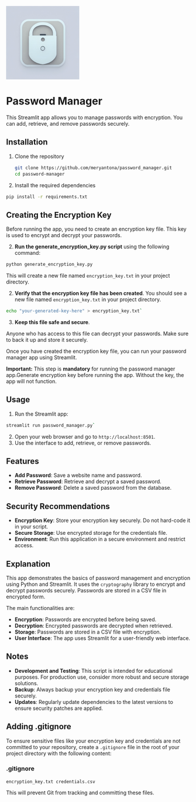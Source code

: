 <img src="logo.jpeg" alt="Password Manager" width="200"/>

# Password Manager

This Streamlit app allows you to manage passwords with encryption. You can add, retrieve, and remove passwords securely.

## Installation

1. Clone the repository

   ```bash
   git clone https://github.com/meryantona/password_manager.git
   cd password-manager
   ```

2. Install the required dependencies

```bash
pip install -r requirements.txt
```

## Creating the Encryption Key

Before running the app, you need to create an encryption key file. This key is used to encrypt and decrypt your passwords.

2. **Run the generate_encryption_key.py script** using the following command:

```bash
python generate_encryption_key.py
```

This will create a new file named `encryption_key.txt` in your project directory. 

2. **Verify that the encryption key file has been created**. You should see a new file named `encryption_key.txt` in your project directory.

```bash
echo "your-generated-key-here" > encryption_key.txt`
```

3. **Keep this file safe and secure**. 

Anyone who has access to this file can decrypt your passwords. Make sure to back it up and store it securely. 

Once you have created the encryption key file, you can run your password manager app using Streamlit. 

**Important:** This step is **mandatory** for running the password manager app.Generate encryption key before running the app. Without the key, the app will not function.

## Usage

1. Run the Streamlit app:
 
```bash
streamlit run password_manager.py`
```

2. Open your web browser and go to `http://localhost:8501`. 
3. Use the interface to add, retrieve, or remove passwords.

## Features

- **Add Password**: Save a website name and password.
- **Retrieve Password**: Retrieve and decrypt a saved password.
- **Remove Password**: Delete a saved password from the database.

## Security Recommendations

- **Encryption Key**: Store your encryption key securely. Do not hard-code it in your script.
- **Secure Storage**: Use encrypted storage for the credentials file.
- **Environment**: Run this application in a secure environment and restrict access.

## Explanation

This app demonstrates the basics of password management and encryption using Python and Streamlit. It uses the `cryptography` library to encrypt and decrypt passwords securely. Passwords are stored in a CSV file in encrypted form.

The main functionalities are:

- **Encryption**: Passwords are encrypted before being saved.
- **Decryption**: Encrypted passwords are decrypted when retrieved.
- **Storage**: Passwords are stored in a CSV file with encryption.
- **User Interface**: The app uses Streamlit for a user-friendly web interface.

## Notes

- **Development and Testing**: This script is intended for educational purposes. For production use, consider more robust and secure storage solutions.
- **Backup**: Always backup your encryption key and credentials file securely.
- **Updates**: Regularly update dependencies to the latest versions to ensure security patches are applied.

## Adding .gitignore

To ensure sensitive files like your encryption key and credentials are not committed to your repository, create a `.gitignore` file in the root of your project directory with the following content:

### .gitignore

`encryption_key.txt credentials.csv`

This will prevent Git from tracking and committing these files.
